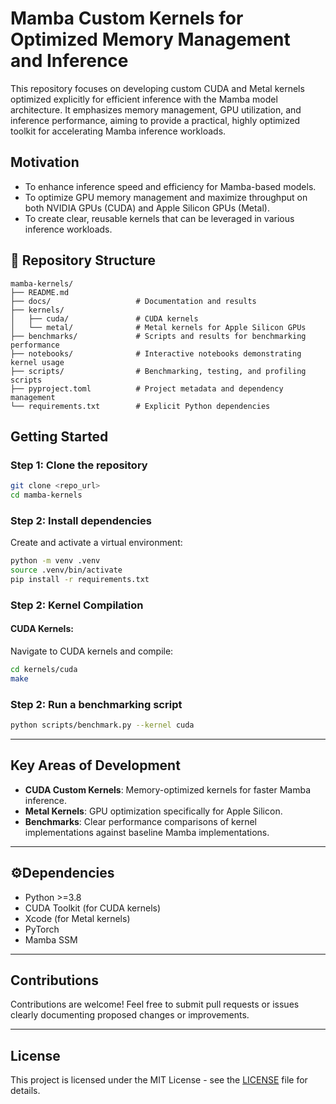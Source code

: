 # Mamba Custom Kernels for Optimized Memory Management and Inference

This repository focuses on developing custom CUDA and Metal kernels optimized explicitly for efficient inference with the Mamba model architecture. It emphasizes memory management, GPU utilization, and inference performance, aiming to provide a practical, highly optimized toolkit for accelerating Mamba inference workloads.

## Motivation

- To enhance inference speed and efficiency for Mamba-based models.
- To optimize GPU memory management and maximize throughput on both NVIDIA GPUs (CUDA) and Apple Silicon GPUs (Metal).
- To create clear, reusable kernels that can be leveraged in various inference workloads.

## 📂 Repository Structure

```
mamba-kernels/
├── README.md
├── docs/                   # Documentation and results
├── kernels/
│   ├── cuda/               # CUDA kernels
│   └── metal/              # Metal kernels for Apple Silicon GPUs
├── benchmarks/             # Scripts and results for benchmarking performance
├── notebooks/              # Interactive notebooks demonstrating kernel usage
├── scripts/                # Benchmarking, testing, and profiling scripts
├── pyproject.toml          # Project metadata and dependency management
└── requirements.txt        # Explicit Python dependencies
```

## Getting Started

### Step 1: Clone the repository

```bash
git clone <repo_url>
cd mamba-kernels
```

### Step 2: Install dependencies

Create and activate a virtual environment:

```bash
python -m venv .venv
source .venv/bin/activate
pip install -r requirements.txt
```

### Step 2: Kernel Compilation

#### CUDA Kernels:

Navigate to CUDA kernels and compile:

```bash
cd kernels/cuda
make
```

### Step 2: Run a benchmarking script

```bash
python scripts/benchmark.py --kernel cuda
```

---

## Key Areas of Development

- **CUDA Custom Kernels**: Memory-optimized kernels for faster Mamba inference.
- **Metal Kernels**: GPU optimization specifically for Apple Silicon.
- **Benchmarks**: Clear performance comparisons of kernel implementations against baseline Mamba implementations.

---

## ⚙Dependencies

- Python >=3.8
- CUDA Toolkit (for CUDA kernels)
- Xcode (for Metal kernels)
- PyTorch
- Mamba SSM

---

## Contributions

Contributions are welcome! Feel free to submit pull requests or issues clearly documenting proposed changes or improvements.

---

## License

This project is licensed under the MIT License - see the [LICENSE](LICENSE) file for details.

